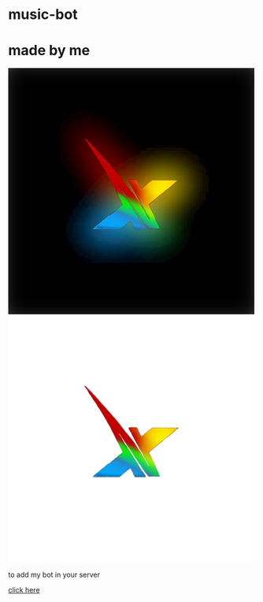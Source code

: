 # music-bot
<h1>made by me</h1>
<img src="logo2.png" > <img src="logo.png" >


<p>to add my bot in your server</p>
<a href ="">click here</a>
